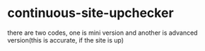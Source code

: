 # continuous-site-upchecker
there are two codes, one is mini version and another is advanced version(this is accurate, if the site is up)
